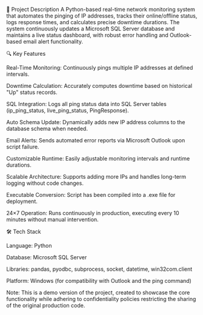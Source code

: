 📌 Project Description
A Python-based real-time network monitoring system that automates the pinging of IP addresses, tracks their online/offline status, logs response times, and calculates precise downtime durations. The system continuously updates a Microsoft SQL Server database and maintains a live status dashboard, with robust error handling and Outlook-based email alert functionality.

🔍 Key Features

Real-Time Monitoring: Continuously pings multiple IP addresses at defined intervals.

Downtime Calculation: Accurately computes downtime based on historical "Up" status records.

SQL Integration: Logs all ping status data into SQL Server tables (ip_ping_status, live_ping_status, PingResponse).

Auto Schema Update: Dynamically adds new IP address columns to the database schema when needed.

Email Alerts: Sends automated error reports via Microsoft Outlook upon script failure.

Customizable Runtime: Easily adjustable monitoring intervals and runtime durations.

Scalable Architecture: Supports adding more IPs and handles long-term logging without code changes.

Executable Conversion: Script has been compiled into a .exe file for deployment.

24×7 Operation: Runs continuously in production, executing every 10 minutes without manual intervention.

🛠️ Tech Stack

Language: Python

Database: Microsoft SQL Server

Libraries: pandas, pyodbc, subprocess, socket, datetime, win32com.client

Platform: Windows (for compatibility with Outlook and the ping command)

Note: This is a demo version of the project, created to showcase the core functionality while adhering to confidentiality policies restricting the sharing of the original production code.

